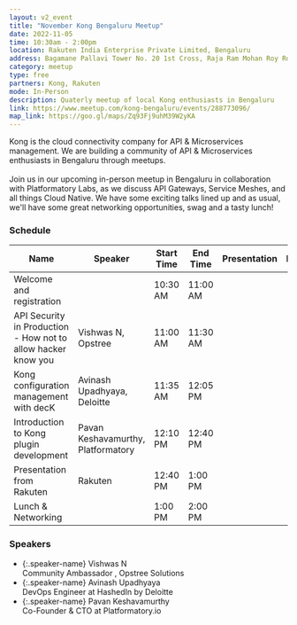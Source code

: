```yaml
---
layout: v2_event
title: "November Kong Bengaluru Meetup"
date: 2022-11-05
time: 10:30am - 2:00pm
location: Rakuten India Enterprise Private Limited, Bengaluru
address: Bagamane Pallavi Tower No. 20 1st Cross, Raja Ram Mohan Roy Rd, S.R Nagar Bengaluru, Karnataka, India, 560027
category: meetup
type: free
partners: Kong, Rakuten
mode: In-Person
description: Quaterly meetup of local Kong enthusiasts in Bengaluru
link: https://www.meetup.com/kong-bengaluru/events/288773096/
map_link: https://goo.gl/maps/Zq93Fj9uhM39W2yKA
---
```


<div class="about">
Kong is the cloud connectivity company for API & Microservices management. We are building a community of API & Microservices enthusiasts in Bengaluru through meetups.
<br><br>
Join us in our upcoming in-person meetup in Bengaluru in collaboration with Platformatory Labs, as we discuss API Gateways, Service Meshes, and all things Cloud Native. We have some exciting talks lined up and as usual, we'll have some great networking opportunities, swag and a tasty lunch!
</div>

### Schedule

| Name                                                          | Speaker                            | Start Time | End Time | Presentation | Recording |
| ------------------------------------------------------------- | ---------------------------------- | ---------- | -------- | ------------ | --------- |
| Welcome and registration                                      |                                    | 10:30 AM   | 11:00 AM |              |           |
| API Security in Production - How not to allow hacker know you | Vishwas N, Opstree                 | 11:00 AM   | 11:30 AM |              |           |
| Kong configuration management with decK                       | Avinash Upadhyaya, Deloitte        | 11:35 AM   | 12:05 PM |              |           |
| Introduction to Kong plugin development                       | Pavan Keshavamurthy, Platformatory | 12:10 PM   | 12:40 PM |              |           |
| Presentation from Rakuten                                     | Rakuten                            | 12:40 PM   | 1:00 PM  |              |           |
| Lunch & Networking                                            |                                    | 1:00 PM    | 2:00 PM  |              |           |


### Speakers

- {:.speaker-name} Vishwas N <br> <span class="speaker-description"> Community Ambassador , Opstree Solutions </span>
- {:.speaker-name} Avinash Upadhyaya <br> <span class="speaker-description"> DevOps Engineer at HashedIn by Deloitte </span>
- {:.speaker-name} Pavan Keshavamurthy <br> <span class="speaker-description"> Co-Founder & CTO at Platformatory.io </span>
